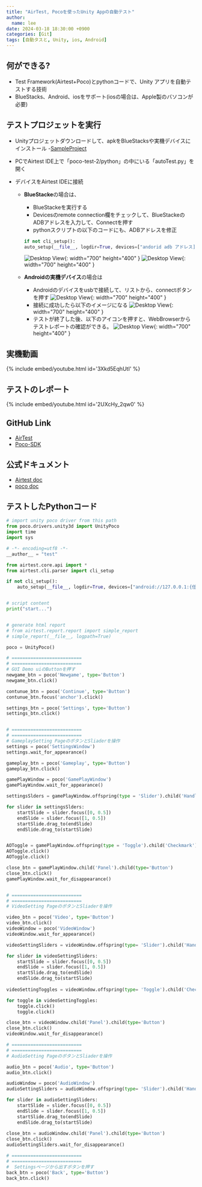 ```yaml
---
title: "AirTest, Pocoを使ったUnity Appの自動テスト"
author:
  name: lee
date: 2024-03-18 18:30:00 +0900
categories: [Git]
tags: [自動タスと, Unity, ios, Android]
---
```


## 何ができる?

- Test Framework(Airtest+Poco)とpythonコードで、Unity アプリを自動テストする技術
- BlueStacks、Android、iosをサポート(iosの場合は、Apple製のバソコンが必要)

## テストプロジェットを実行

- Unityプロジェットダウンロードして、apkをBlueStacksや実機デバイスにインストール
  -[SampleProject](https://github.com/RiceUmai/airTest-poco-test)
    
- PCでAirtest IDE上で「poco-test-2/python」の中にいる「autoTest.py」を開く
- デバイスをAirtest IDEに接続
    - **BlueStacke**の場合は、
        - BlueStackeを実行する
        - Devicesのremote connection欄をチェックして、BlueStackeのADBアドレスを入力して、Connectを押す
        - pythonスクリプトの以下のコードにも、ADBアドレスを修正

        ```py
        if not cli_setup():
        auto_setup(__file__, logdir=True, devices=["andorid adb アドレス])
        ```
        ![Desktop View](/assets/img/connection.jpg){: width="700" height="400" }
        ![Desktop View](/assets/img/BlueStackADB.jpg){: width="700" height="400" }

        
    - **Androidの実機デバイス**の場合は
        - Androidのデバイスをusbで接続して、リストから、connectボタンを押す
        ![Desktop View](/assets/img/androidDevice.jpg){: width="700" height="400" }
        - 接続に成功したら以下のイメージになる
        ![Desktop View](/assets/img/connection12.jpg){: width="700" height="400" }
        - テストが終了した後、以下のアイコンを押すと、WebBrowserからテストレポートの確認ができる。
        ![Desktop View](/assets/img/report.jpg){: width="700" height="400" }

## 実機動画
{% include embed/youtube.html id='3Xkd5EqhUtI' %}

## テストのレポート
{% include embed/youtube.html id='2UXcHy_2qw0' %}

## GitHub Link
- [AirTest](https://github.com/AirtestProject/Airtest)
- [Poco-SDK](https://github.com/AirtestProject/Poco-SDK)
## 公式ドキュメント
- [Airtest doc](https://airtest.netease.com/)
- [poco doc](https://poco.readthedocs.io/en/latest/source/doc/poco-example/basic.html)

## テストしたPythonコード
```py
# import unity poco driver from this path
from poco.drivers.unity3d import UnityPoco
import time
import sys

# -*- encoding=utf8 -*-
__author__ = "test"

from airtest.core.api import *
from airtest.cli.parser import cli_setup

if not cli_setup():
    auto_setup(__file__, logdir=True, devices=["android://127.0.0.1:{任意なポート番号}/127.0.0.1:{任意なポート番号}",])


# script content
print("start...")


# generate html report
# from airtest.report.report import simple_report
# simple_report(__file__, logpath=True)

poco = UnityPoco()

# ==========================
# ==========================
# GUI Demo uiのButtonを押す
newgame_btn = poco('Newgame', type='Button')
newgame_btn.click()

contunue_btn = poco('Continue', type='Button')
contunue_btn.focus('anchor').click()

settings_btn = poco('Settings', type='Button')
settings_btn.click()


# ==========================
# ==========================
# GameplaySetting PageのボタンとSliaderを操作
settings = poco('SettingsWindow')
settings.wait_for_appearance()

gameplay_btn = poco('Gameplay', type='Button')
gameplay_btn.click()

gamePlayWindow = poco('GamePlayWindow')
gamePlayWindow.wait_for_appearance()

settingsSlders = gamePlayWindow.offspring(type = 'Slider').child('Handle Slide Area')

for slider in settingsSlders:
    startSlide = slider.focus([0, 0.5])
    endSlide = slider.focus([1, 0.5])
    startSlide.drag_to(endSlide)    
    endSlide.drag_to(startSlide)


AOToggle = gamePlayWindow.offspring(type = 'Toggle').child('Checkmark')
AOToggle.click()
AOToggle.click()

close_btn = gamePlayWindow.child('Panel').child(type='Button')
close_btn.click()
gamePlayWindow.wait_for_disappearance()


# ==========================
# ==========================
# VideoSetting PageのボタンとSliaderを操作

video_btn = poco('Video', type='Button')
video_btn.click()
videoWindow = poco('VideoWindow')
videoWindow.wait_for_appearance()

videoSettingSliders = videoWindow.offspring(type= 'Slider').child('Handle Slide Area')

for slider in videoSettingSliders:
    startSlide = slider.focus([0, 0.5])
    endSlide = slider.focus([1, 0.5])
    startSlide.drag_to(endSlide)
    endSlide.drag_to(startSlide)
    
videoSettingToggles = videoWindow.offspring(type= 'Toggle').child('Checkmark')

for toggle in videoSettingToggles:
    toggle.click()
    toggle.click()

close_btn = videoWindow.child('Panel').child(type='Button')
close_btn.click()
videoWindow.wait_for_disappearance()

# ==========================
# ==========================
# AudioSetting PageのボタンとSliaderを操作

audio_btn = poco('Audio', type='Button')
audio_btn.click()

audioWindow = poco('AudioWindow')
audioSettingSliders = audioWindow.offspring(type= 'Slider').child('Handle Slide Area')

for slider in audioSettingSliders:
    startSlide = slider.focus([0, 0.5])
    endSlide = slider.focus([1, 0.5])
    startSlide.drag_to(endSlide)
    endSlide.drag_to(startSlide)
    
close_btn = audioWindow.child('Panel').child(type='Button')
close_btn.click()
audioSettingSliders.wait_for_disappearance()

# ==========================
# ==========================
#  Settingsページから出すボタンを押す
back_btn = poco('Back', type='Button')
back_btn.click()

```